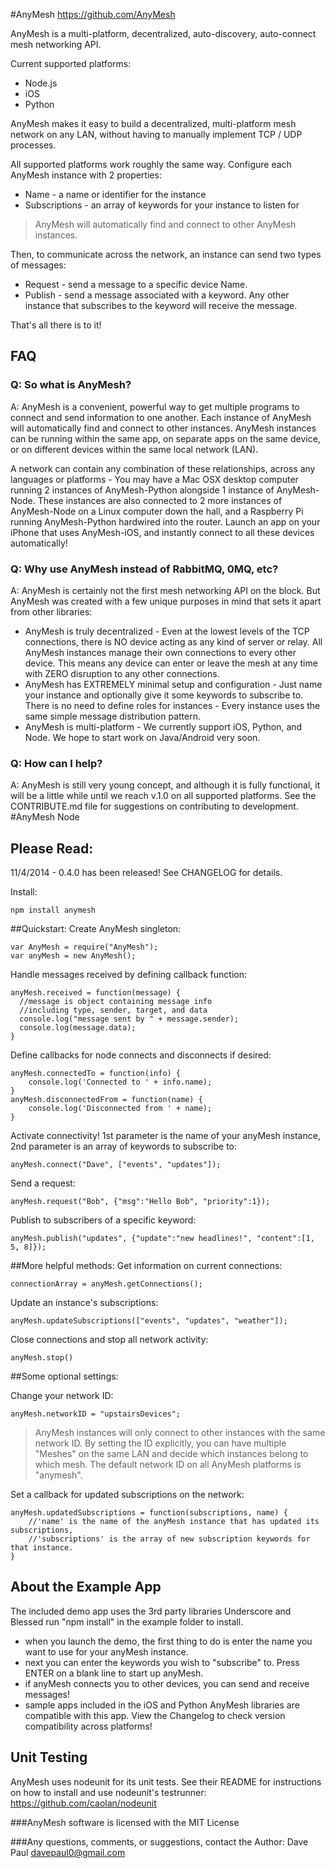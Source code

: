 #AnyMesh
https://github.com/AnyMesh


AnyMesh is a multi-platform, decentralized, auto-discovery, auto-connect mesh networking API.

Current supported platforms:

* Node.js
* iOS
* Python

AnyMesh makes it easy to build a decentralized, multi-platform mesh network on any LAN, without having to manually implement TCP / UDP processes.

All supported platforms work roughly the same way.  Configure each AnyMesh instance with 2 properties:

* Name - a name or identifier for the instance
* Subscriptions - an array of keywords for your instance to listen for

> AnyMesh will automatically find and connect to other AnyMesh
> instances.

Then, to communicate across the network, an instance can send two types of messages:

* Request - send a message to a specific device Name.
* Publish - send a message associated with a keyword.  Any other instance that subscribes to the keyword will receive the message.

That's all there is to it!
## FAQ

### Q: So what is AnyMesh?
A: AnyMesh is a convenient, powerful way to get multiple programs to connect and send information to one another.
Each instance of AnyMesh will automatically find and connect to other instances.  AnyMesh instances can be running within the same app,
on separate apps on the same device, or on different devices within the same local network (LAN).

A network can contain any combination of these relationships, across any languages or platforms -
You may have a Mac OSX desktop computer running 2 instances of AnyMesh-Python alongside 1 instance of AnyMesh-Node.  These instances are
also connected to 2 more instances of AnyMesh-Node on a Linux computer down the hall, and a Raspberry Pi running AnyMesh-Python hardwired into the router.
Launch an app on your iPhone that uses AnyMesh-iOS, and instantly connect to all these devices automatically!

### Q: Why use AnyMesh instead of RabbitMQ, 0MQ, etc?
A: AnyMesh is certainly not the first mesh networking API on the block.  But AnyMesh was created with a few unique purposes in mind that sets it apart
from other libraries:

* AnyMesh is truly decentralized - Even at the lowest levels of the TCP connections, there is NO device acting as any kind of server or relay.
All AnyMesh instances manage their own connections to every other device.  This means any device can enter or leave the mesh at any time with ZERO disruption
to any other connections.
* AnyMesh has EXTREMELY minimal setup and configuration - Just name your instance and optionally give it some keywords to subscribe to.  There is no need to define roles for instances -
Every instance uses the same simple message distribution pattern.
* AnyMesh is multi-platform - We currently support iOS, Python, and Node.  We hope to start work on Java/Android very soon.


### Q: How can I help?
A: AnyMesh is still very young concept, and although it is fully functional, it will be a little while until we reach v.1.0 on all supported
platforms.  See the CONTRIBUTE.md file for suggestions on contributing to development.
#AnyMesh Node
## Please Read:
11/4/2014 - 0.4.0 has been released!  See CHANGELOG for details.

Install:

    npm install anymesh


##Quickstart:
Create AnyMesh singleton:

    var AnyMesh = require("AnyMesh");
    var anyMesh = new AnyMesh();

Handle messages received by defining callback function:

    anyMesh.received = function(message) {
      //message is object containing message info
      //including type, sender, target, and data
      console.log("message sent by " + message.sender);
      console.log(message.data);
    }

Define callbacks for node connects and disconnects if desired:

    anyMesh.connectedTo = function(info) {
        console.log('Connected to ' + info.name);
    }
    anyMesh.disconnectedFrom = function(name) {
        console.log('Disconnected from ' + name);
    }


Activate connectivity!  1st parameter is the name of your anyMesh instance, 2nd parameter is an array of keywords to subscribe to:

    anyMesh.connect("Dave", ["events", "updates"]);

Send a request:

    anyMesh.request("Bob", {"msg":"Hello Bob", "priority":1});

Publish to subscribers of a specific keyword:

    anyMesh.publish("updates", {"update":"new headlines!", "content":[1, 5, 8]});

##More helpful methods:
Get information on current connections:

    connectionArray = anyMesh.getConnections();

Update an instance's subscriptions:

    anyMesh.updateSubscriptions(["events", "updates", "weather"]);

Close connections and stop all network activity:

    anyMesh.stop()

##Some optional settings:

Change your network ID:

    anyMesh.networkID = "upstairsDevices";

> AnyMesh instances will only connect to other instances with the same network ID.  By setting the ID explicitly, you can have multiple "Meshes" on the same LAN and decide which instances belong to which mesh.  The default network ID on all AnyMesh platforms is "anymesh".

Set a callback for updated subscriptions on the network:

    anyMesh.updatedSubscriptions = function(subscriptions, name) {
        //'name' is the name of the anyMesh instance that has updated its subscriptions,
        //'subscriptions' is the array of new subscription keywords for that instance.
    }




## About the Example App
The included demo app uses the 3rd party libraries Underscore and Blessed
run "npm install" in the example folder to install.

* when you launch the demo, the first thing to do is enter the name you want to use for your anyMesh instance.
* next you can enter the keywords you wish to "subscribe" to.  Press ENTER on a blank line to start up anyMesh.
* if anyMesh connects you to other devices, you can send and receive messages!
* sample apps included in the iOS and Python AnyMesh libraries are compatible with this app.  View the Changelog to check version compatibility across platforms!

## Unit Testing
AnyMesh uses nodeunit for its unit tests. See their README for instructions on how to install and use nodeunit's testrunner: https://github.com/caolan/nodeunit

###AnyMesh software is licensed with the MIT License

###Any questions, comments, or suggestions, contact the Author:
Dave Paul
davepaul0@gmail.com

